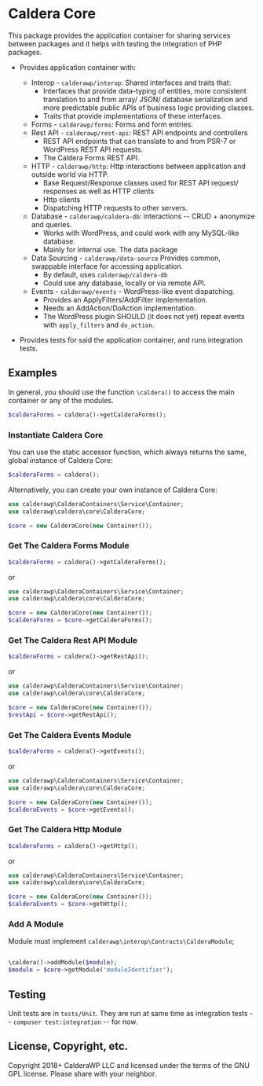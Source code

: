 # Caldera Core

This package provides the application container for sharing services between packages and it helps with testing the integration of PHP packages.

* Provides application container with:
    * Interop - `calderawp/interop`: Shared interfaces and traits that:
        - Interfaces that provide data-typing of entities, more consistent translation to and from array/ JSON/ database serialization and more predictable public APIs of business logic providing classes.
        - Traits that provide implementations of these interfaces. 
    * Forms - `calderawp/forms`: Forms and form entries.
    * Rest API - `calderawp/rest-api`: REST API endpoints and controllers
        - REST API endpoints that can translate to and from PSR-7 or WordPress REST API requests.
        - The Caldera Forms REST API.
    * HTTP - `calderawp/http`: Http interactions between application and outside world via HTTP.
        - Base Request/Response classes used for REST API request/ responses as well as HTTP clients
        - Http clients
        - Dispatching HTTP requests to other servers.
    * Database - `calderawp/caldera-db`: interactions -- CRUD + anonymize and queries.
        - Works with WordPress, and could work with any MySQL-like database.
        - Mainly for internal use. The data package
    * Data Sourcing - `calderawp/data-source` Provides common, swappable interface for accessing application.
        - By default, uses `calderawp/caldera-db`
        - Could use any database, locally or via remote API.
    * Events - `calderawp/events` - WordPress-like event dispatching.
        - Provides an ApplyFilters/AddFilter implementation.
        - Needs an AddAction/DoAction implementation.
        - The WordPress plugin SHOULD (it does not yet) repeat events with `apply_filters` and `do_action`.
        
* Provides tests for said the application container, and runs integration tests.


## Examples
In general, you should use the function `\caldera()` to access the main container or any of the modules.

```php
$calderaForms = caldera()->getCalderaForms();
```

### Instantiate Caldera Core
You can use the static accessor function, which always returns the same, global instance of Caldera Core:
```php
$calderaForms = caldera();
```

Alternatively, you can create your own instance of Caldera Core:

```php
use calderawp\CalderaContainers\Service\Container;
use calderawp\caldera\core\CalderaCore;

$core = new CalderaCore(new Container());

```

### Get The Caldera Forms Module
```php
$calderaForms = caldera()->getCalderaForms();
```

or

```php
use calderawp\CalderaContainers\Service\Container;
use calderawp\caldera\core\CalderaCore;

$core = new CalderaCore(new Container());
$calderaForms = $core->getCalderaForms();
```

### Get The Caldera Rest API Module
```php
$calderaForms = caldera()->getRestApi();
```

or


```php
use calderawp\CalderaContainers\Service\Container;
use calderawp\caldera\core\CalderaCore;

$core = new CalderaCore(new Container());
$restApi = $core->getRestApi();
```


### Get The Caldera Events Module
```php
$calderaForms = caldera()->getEvents();
```

or


```php
use calderawp\CalderaContainers\Service\Container;
use calderawp\caldera\core\CalderaCore;

$core = new CalderaCore(new Container());
$calderaEvents = $core->getEvents();
```

### Get The Caldera Http Module
```php
$calderaForms = caldera()->getHttp();
```

or


```php
use calderawp\CalderaContainers\Service\Container;
use calderawp\caldera\core\CalderaCore;

$core = new CalderaCore(new Container());
$calderaEvents = $core->getHttp();
```

### Add A Module 

Module must implement `calderawp\interop\Contracts\CalderaModule`;
```php

\caldera()->addModule($module);
$module = $core->getModule('moduleIdentifier');
```

## Testing
Unit tests are in `tests/Unit`. They are run at same time as integration tests -- `composer test:integration` -- for now.

    
## License, Copyright, etc.
Copyright 2018+ CalderaWP LLC and licensed under the terms of the GNU GPL license. Please share with your neighbor.
